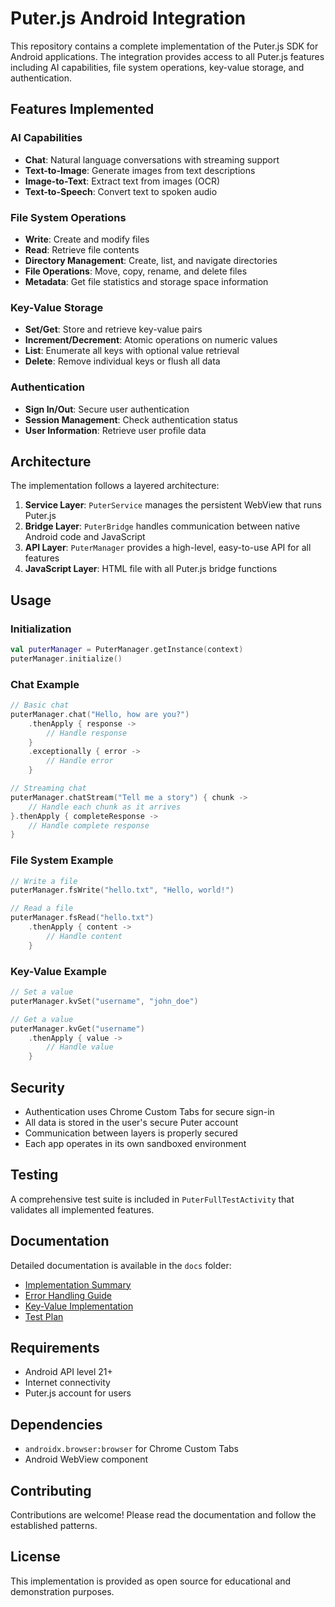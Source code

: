 # Puter.js Android Integration

This repository contains a complete implementation of the Puter.js SDK for Android applications. The integration provides access to all Puter.js features including AI capabilities, file system operations, key-value storage, and authentication.

## Features Implemented

### AI Capabilities
- **Chat**: Natural language conversations with streaming support
- **Text-to-Image**: Generate images from text descriptions
- **Image-to-Text**: Extract text from images (OCR)
- **Text-to-Speech**: Convert text to spoken audio

### File System Operations
- **Write**: Create and modify files
- **Read**: Retrieve file contents
- **Directory Management**: Create, list, and navigate directories
- **File Operations**: Move, copy, rename, and delete files
- **Metadata**: Get file statistics and storage space information

### Key-Value Storage
- **Set/Get**: Store and retrieve key-value pairs
- **Increment/Decrement**: Atomic operations on numeric values
- **List**: Enumerate all keys with optional value retrieval
- **Delete**: Remove individual keys or flush all data

### Authentication
- **Sign In/Out**: Secure user authentication
- **Session Management**: Check authentication status
- **User Information**: Retrieve user profile data

## Architecture

The implementation follows a layered architecture:

1. **Service Layer**: `PuterService` manages the persistent WebView that runs Puter.js
2. **Bridge Layer**: `PuterBridge` handles communication between native Android code and JavaScript
3. **API Layer**: `PuterManager` provides a high-level, easy-to-use API for all features
4. **JavaScript Layer**: HTML file with all Puter.js bridge functions

## Usage

### Initialization
```kotlin
val puterManager = PuterManager.getInstance(context)
puterManager.initialize()
```

### Chat Example
```kotlin
// Basic chat
puterManager.chat("Hello, how are you?")
    .thenApply { response ->
        // Handle response
    }
    .exceptionally { error ->
        // Handle error
    }

// Streaming chat
puterManager.chatStream("Tell me a story") { chunk ->
    // Handle each chunk as it arrives
}.thenApply { completeResponse ->
    // Handle complete response
}
```

### File System Example
```kotlin
// Write a file
puterManager.fsWrite("hello.txt", "Hello, world!")

// Read a file
puterManager.fsRead("hello.txt")
    .thenApply { content ->
        // Handle content
    }
```

### Key-Value Example
```kotlin
// Set a value
puterManager.kvSet("username", "john_doe")

// Get a value
puterManager.kvGet("username")
    .thenApply { value ->
        // Handle value
    }
```

## Security

- Authentication uses Chrome Custom Tabs for secure sign-in
- All data is stored in the user's secure Puter account
- Communication between layers is properly secured
- Each app operates in its own sandboxed environment

## Testing

A comprehensive test suite is included in `PuterFullTestActivity` that validates all implemented features.

## Documentation

Detailed documentation is available in the `docs` folder:
- [Implementation Summary](docs/puter-implementation-summary.md)
- [Error Handling Guide](docs/puter-error-handling.md)
- [Key-Value Implementation](docs/puter-kv-implementation.md)
- [Test Plan](docs/puter-implementation-test-plan.md)

## Requirements

- Android API level 21+
- Internet connectivity
- Puter.js account for users

## Dependencies

- `androidx.browser:browser` for Chrome Custom Tabs
- Android WebView component

## Contributing

Contributions are welcome! Please read the documentation and follow the established patterns.

## License

This implementation is provided as open source for educational and demonstration purposes.
